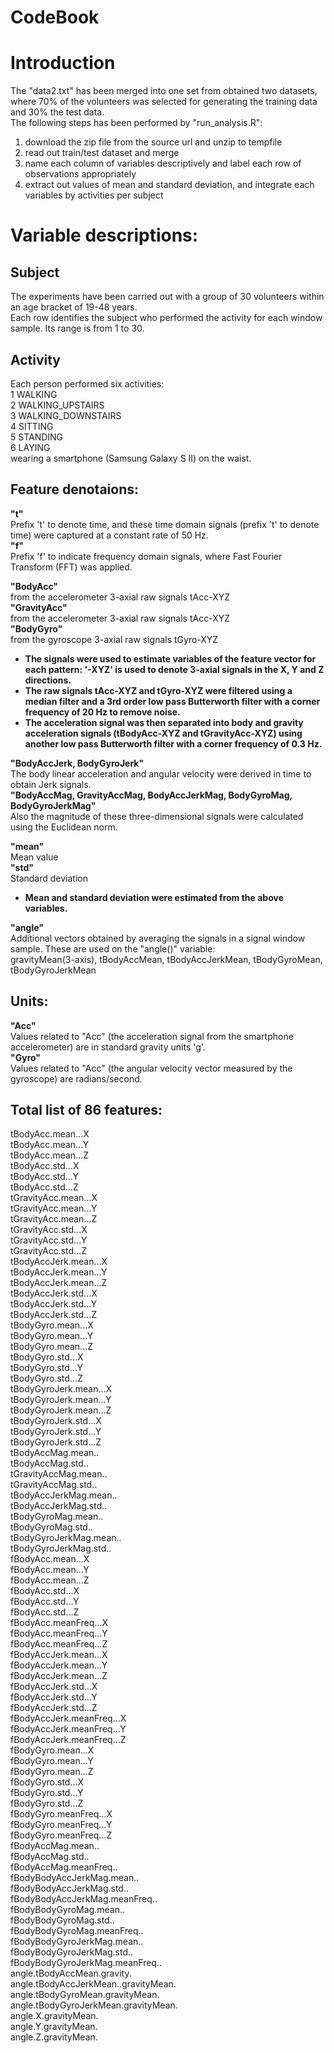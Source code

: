 CodeBook
==================
# Introduction  
The "data2.txt" has been merged into one set from obtained two datasets, where 70% of the volunteers was selected for generating the training data and 30% the test data.  
The following steps has been performed by "run_analysis.R":  
1. download the zip file from the source url and unzip to tempfile
2. read out train/test dataset and merge
3. name each column of variables descriptively and label each row of observations appropriately
4. extract out values of mean and standard deviation, and integrate each variables by activities per subject

# Variable descriptions:  
## Subject  
The experiments have been carried out with a group of 30 volunteers within an age bracket of 19-48 years.  
Each row identifies the subject who performed the activity for each window sample. Its range is from 1 to 30.  
  
## Activity  
Each person performed six activities:  
1 WALKING  
2 WALKING_UPSTAIRS  
3 WALKING_DOWNSTAIRS  
4 SITTING  
5 STANDING  
6 LAYING  
wearing a smartphone (Samsung Galaxy S II) on the waist.  
  
  
## Feature denotaions:  
**"t"**  
Prefix 't' to denote time, and these time domain signals (prefix 't' to denote time) were captured at a constant rate of 50 Hz.  
**"f"**  
Prefix 'f' to indicate frequency domain signals, where Fast Fourier Transform (FFT) was applied.  
  
  
  
  
**"BodyAcc"**  
from the accelerometer 3-axial raw signals tAcc-XYZ  
**"GravityAcc"**  
from the accelerometer 3-axial raw signals tAcc-XYZ  
**"BodyGyro"**  
from the gyroscope 3-axial raw signals tGyro-XYZ  
    
- **The signals were used to estimate variables of the feature vector for each pattern: '-XYZ' is used to denote 3-axial signals in the X, Y and Z directions.**  
- **The raw signals tAcc-XYZ and tGyro-XYZ were filtered using a median filter and a 3rd order low pass Butterworth filter with a corner frequency of 20 Hz to remove noise.**  
- **The acceleration signal was then separated into body and gravity acceleration signals (tBodyAcc-XYZ and tGravityAcc-XYZ) using another low pass Butterworth filter with a corner frequency of 0.3 Hz.**  
  
  
  
  
**"BodyAccJerk, BodyGyroJerk"**  
The body linear acceleration and angular velocity were derived in time to obtain Jerk signals.  
**"BodyAccMag, GravityAccMag, BodyAccJerkMag, BodyGyroMag, BodyGyroJerkMag"**  
Also the magnitude of these three-dimensional signals were calculated using the Euclidean norm.  
  
  
  
  
**"mean"**  
Mean value  
**"std"**  
Standard deviation  
  
- **Mean and standard deviation were estimated from the above variables.**  
  
  
  
  
**"angle"**  
Additional vectors obtained by averaging the signals in a signal window sample. These are used on the "angle()" variable:  
gravityMean(3-axis), tBodyAccMean, tBodyAccJerkMean, tBodyGyroMean, tBodyGyroJerkMean  
  
  
  
  
## Units:  
**"Acc"**  
Values related to "Acc" (the acceleration signal from the smartphone accelerometer) are in standard gravity units 'g'.  
**"Gyro"**  
Values related to "Acc" (the angular velocity vector measured by the gyroscope) are radians/second.  
  
  
  
  
  
## Total list of 86 features:  
tBodyAcc.mean...X  
tBodyAcc.mean...Y  
tBodyAcc.mean...Z  
tBodyAcc.std...X  
tBodyAcc.std...Y  
tBodyAcc.std...Z  
tGravityAcc.mean...X  
tGravityAcc.mean...Y  
tGravityAcc.mean...Z  
tGravityAcc.std...X  
tGravityAcc.std...Y  
tGravityAcc.std...Z  
tBodyAccJerk.mean...X  
tBodyAccJerk.mean...Y  
tBodyAccJerk.mean...Z  
tBodyAccJerk.std...X  
tBodyAccJerk.std...Y  
tBodyAccJerk.std...Z  
tBodyGyro.mean...X  
tBodyGyro.mean...Y  
tBodyGyro.mean...Z  
tBodyGyro.std...X  
tBodyGyro.std...Y  
tBodyGyro.std...Z  
tBodyGyroJerk.mean...X  
tBodyGyroJerk.mean...Y  
tBodyGyroJerk.mean...Z  
tBodyGyroJerk.std...X  
tBodyGyroJerk.std...Y  
tBodyGyroJerk.std...Z  
tBodyAccMag.mean..  
tBodyAccMag.std..  
tGravityAccMag.mean..  
tGravityAccMag.std..  
tBodyAccJerkMag.mean..  
tBodyAccJerkMag.std..  
tBodyGyroMag.mean..  
tBodyGyroMag.std..  
tBodyGyroJerkMag.mean..  
tBodyGyroJerkMag.std..  
fBodyAcc.mean...X  
fBodyAcc.mean...Y  
fBodyAcc.mean...Z  
fBodyAcc.std...X  
fBodyAcc.std...Y  
fBodyAcc.std...Z  
fBodyAcc.meanFreq...X  
fBodyAcc.meanFreq...Y  
fBodyAcc.meanFreq...Z  
fBodyAccJerk.mean...X  
fBodyAccJerk.mean...Y  
fBodyAccJerk.mean...Z  
fBodyAccJerk.std...X  
fBodyAccJerk.std...Y  
fBodyAccJerk.std...Z  
fBodyAccJerk.meanFreq...X  
fBodyAccJerk.meanFreq...Y  
fBodyAccJerk.meanFreq...Z  
fBodyGyro.mean...X  
fBodyGyro.mean...Y  
fBodyGyro.mean...Z  
fBodyGyro.std...X  
fBodyGyro.std...Y  
fBodyGyro.std...Z  
fBodyGyro.meanFreq...X  
fBodyGyro.meanFreq...Y  
fBodyGyro.meanFreq...Z  
fBodyAccMag.mean..  
fBodyAccMag.std..  
fBodyAccMag.meanFreq..  
fBodyBodyAccJerkMag.mean..  
fBodyBodyAccJerkMag.std..  
fBodyBodyAccJerkMag.meanFreq..  
fBodyBodyGyroMag.mean..  
fBodyBodyGyroMag.std..  
fBodyBodyGyroMag.meanFreq..  
fBodyBodyGyroJerkMag.mean..  
fBodyBodyGyroJerkMag.std..  
fBodyBodyGyroJerkMag.meanFreq..  
angle.tBodyAccMean.gravity.  
angle.tBodyAccJerkMean..gravityMean.  
angle.tBodyGyroMean.gravityMean.  
angle.tBodyGyroJerkMean.gravityMean.  
angle.X.gravityMean.  
angle.Y.gravityMean.  
angle.Z.gravityMean.  

